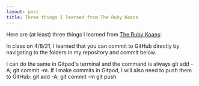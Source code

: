 ```yaml
---
layout: post
title: Three things I learned from The Ruby Koans
---
```


Here are (at least) three things I learned from [The Ruby Koans](http://rubykoans.com/):

In class on 4/8/21, I learned that you can commit to GitHub directly by navigating to the folders in my repository and commit below. 

I can do the same in Gitpod's terminal and the command is always git add -A; git commit -m. If I make commits in Gitpod, I will also need to push them to GitHub:
git add -A; git commit -m
git push


